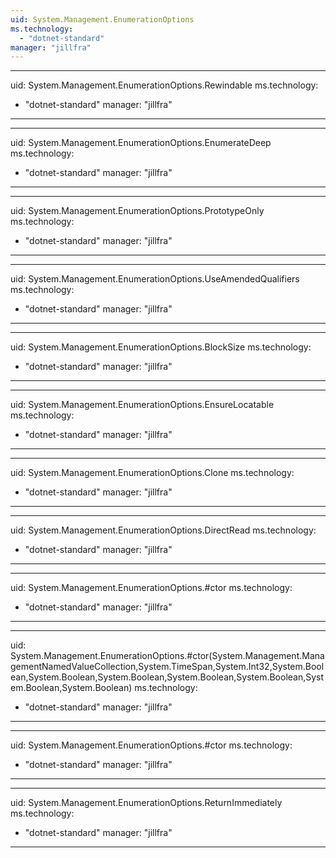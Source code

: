 ```yaml
---
uid: System.Management.EnumerationOptions
ms.technology: 
  - "dotnet-standard"
manager: "jillfra"
---
```


---
uid: System.Management.EnumerationOptions.Rewindable
ms.technology: 
  - "dotnet-standard"
manager: "jillfra"
---

---
uid: System.Management.EnumerationOptions.EnumerateDeep
ms.technology: 
  - "dotnet-standard"
manager: "jillfra"
---

---
uid: System.Management.EnumerationOptions.PrototypeOnly
ms.technology: 
  - "dotnet-standard"
manager: "jillfra"
---

---
uid: System.Management.EnumerationOptions.UseAmendedQualifiers
ms.technology: 
  - "dotnet-standard"
manager: "jillfra"
---

---
uid: System.Management.EnumerationOptions.BlockSize
ms.technology: 
  - "dotnet-standard"
manager: "jillfra"
---

---
uid: System.Management.EnumerationOptions.EnsureLocatable
ms.technology: 
  - "dotnet-standard"
manager: "jillfra"
---

---
uid: System.Management.EnumerationOptions.Clone
ms.technology: 
  - "dotnet-standard"
manager: "jillfra"
---

---
uid: System.Management.EnumerationOptions.DirectRead
ms.technology: 
  - "dotnet-standard"
manager: "jillfra"
---

---
uid: System.Management.EnumerationOptions.#ctor
ms.technology: 
  - "dotnet-standard"
manager: "jillfra"
---

---
uid: System.Management.EnumerationOptions.#ctor(System.Management.ManagementNamedValueCollection,System.TimeSpan,System.Int32,System.Boolean,System.Boolean,System.Boolean,System.Boolean,System.Boolean,System.Boolean,System.Boolean)
ms.technology: 
  - "dotnet-standard"
manager: "jillfra"
---

---
uid: System.Management.EnumerationOptions.#ctor
ms.technology: 
  - "dotnet-standard"
manager: "jillfra"
---

---
uid: System.Management.EnumerationOptions.ReturnImmediately
ms.technology: 
  - "dotnet-standard"
manager: "jillfra"
---
